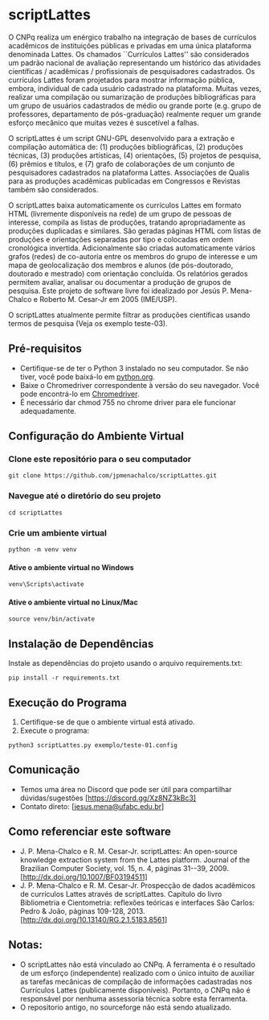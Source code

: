 # scriptLattes
O CNPq realiza um enérgico trabalho na integração de bases de currículos acadêmicos de instituições públicas e privadas em uma única plataforma denominada Lattes. Os chamados ``Currículos Lattes'' são considerados um padrão nacional de avaliação representando um histórico das atividades científicas / acadêmicas / profissionais de pesquisadores cadastrados. Os currículos Lattes foram projetados para mostrar informação pública, embora, individual de cada usuário cadastrado na plataforma. Muitas vezes, realizar uma compilação ou sumarização de produções bibliográficas para um grupo de usuários cadastrados de médio ou grande porte (e.g. grupo de professores, departamento de pós-graduação) realmente requer um grande esforço mecânico que muitas vezes é suscetível a falhas.

O scriptLattes é um script GNU-GPL desenvolvido para a extração e compilação automática de: (1) produções bibliográficas, (2) produções técnicas, (3) produções artísticas, (4) orientações, (5) projetos de pesquisa, (6) prêmios e títulos, e (7) grafo de colaborações de um conjunto de pesquisadores cadastrados na plataforma Lattes. Associações de Qualis para as produções acadêmicas publicadas em Congressos e Revistas também são considerados.

O scriptLattes baixa automaticamente os currículos Lattes em formato HTML (livremente disponíveis na rede) de um grupo de pessoas de interesse, compila as listas de produções, tratando apropriadamente as produções duplicadas e similares. São geradas páginas HTML com listas de produções e orientações separadas por tipo e colocadas em ordem cronológica invertida. Adicionalmente são criadas automaticamente vários grafos (redes) de co-autoria entre os membros do grupo de interesse e um mapa de geolocalização dos membros e alunos (de pós-doutorado, doutorado e mestrado) com orientação concluída. Os relatórios gerados permitem avaliar, analisar ou documentar a produção de grupos de pesquisa. Este projeto de software livre foi idealizado por Jesús P. Mena-Chalco e Roberto M. Cesar-Jr em 2005 (IME/USP).

O scriptLattes atualmente permite filtrar as produções científicas usando termos de pesquisa (Veja os exemplo teste-03).

## Pré-requisitos
- Certifique-se de ter o Python 3 instalado no seu computador. 
Se não tiver, você pode baixá-lo em [python.org](https://www.python.org/downloads/).
- Baixe o Chromedriver correspondente à versão do seu navegador. 
Você pode encontrá-lo em [Chromedriver](https://chromedriver.chromium.org/downloads).
- É necessário dar chmod 755 no chrome driver para ele funcionar adequadamente.

## Configuração do Ambiente Virtual
### Clone este repositório para o seu computador
```
git clone https://github.com/jpmenachalco/scriptLattes.git
```
### Navegue até o diretório do seu projeto
```
cd scriptLattes
```
### Crie um ambiente virtual
```
python -m venv venv
```
#### Ative o ambiente virtual no Windows
```
venv\Scripts\activate
```
#### Ative o ambiente virtual no Linux/Mac
```
source venv/bin/activate
```
## Instalação de Dependências

Instale as dependências do projeto usando o arquivo requirements.txt:
```
pip install -r requirements.txt
```
## Execução do Programa
1. Certifique-se de que o ambiente virtual está ativado.
2. Execute o programa:
```
python3 scriptLattes.py exemplo/teste-01.config
```

## Comunicação
- Temos uma área no Discord que pode ser útil para compartilhar dúvidas/sugestões [https://discord.gg/Xz8NZ3kBc3]
- Contato direto: [jesus.mena@ufabc.edu.br]

## Como referenciar este software
- J. P. Mena-Chalco e R. M. Cesar-Jr. scriptLattes: An open-source knowledge extraction system from the Lattes platform. Journal of the Brazilian Computer Society, vol. 15, n. 4, páginas 31--39, 2009. [http://dx.doi.org/10.1007/BF03194511]
- J. P. Mena-Chalco e R. M. Cesar-Jr. Prospecção de dados acadêmicos de currículos Lattes através de scriptLattes. Capítulo do livro Bibliometria e Cientometria: reflexões teóricas e interfaces São Carlos: Pedro & João, páginas 109-128, 2013. [http://dx.doi.org/10.13140/RG.2.1.5183.8561]

## Notas:
- O scriptLattes não está vinculado ao CNPq. A ferramenta é o resultado de um esforço (independente) realizado com o único intuito de auxiliar as tarefas mecânicas de compilação de informações cadastradas nos Currículos Lattes (publicamente disponíveis). Portanto, o CNPq não é responsável por nenhuma assessoria técnica sobre esta ferramenta.
- O repositorio antigo, no sourceforge não está sendo atualizado.


